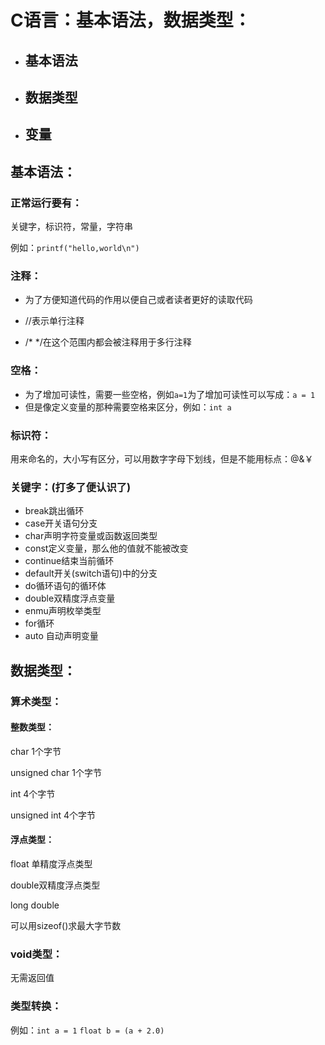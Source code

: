 # C语言：基本语法，数据类型：

- ## 基本语法

- ## 数据类型

- ## 变量

## 基本语法：

### 正常运行要有：

关键字，标识符，常量，字符串

例如：`printf("hello,world\n")`

### 注释：

- 为了方便知道代码的作用以便自己或者读者更好的读取代码

- //表示单行注释
- /* */在这个范围内都会被注释用于多行注释

### 空格：

- 为了增加可读性，需要一些空格，例如`a=1`为了增加可读性可以写成：`a = 1`
- 但是像定义变量的那种需要空格来区分，例如：`int a`

### 标识符：

用来命名的，大小写有区分，可以用数字字母下划线，但是不能用标点：@&￥

### 关键字：(打多了便认识了)

- break跳出循环
- case开关语句分支
- char声明字符变量或函数返回类型
- const定义变量，那么他的值就不能被改变
- continue结束当前循环
- default开关(switch语句)中的分支
- do循环语句的循环体
- double双精度浮点变量
- enmu声明枚举类型
- for循环
- auto 自动声明变量

## 数据类型：

### 算术类型：

#### 整数类型：

char    1个字节

unsigned char 1个字节

int       4个字节

unsigned   int  4个字节

#### 浮点类型：

float  单精度浮点类型

double双精度浮点类型

long double

可以用sizeof()求最大字节数

### void类型：

无需返回值

### 类型转换：

例如：`int a = 1`    `float b = (a + 2.0)`  



